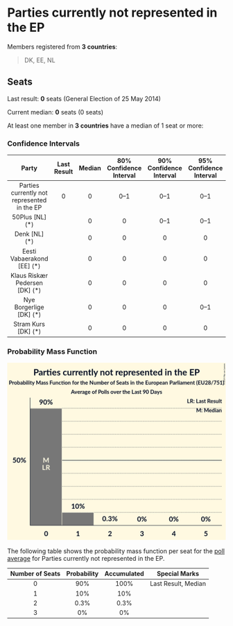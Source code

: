 # Parties currently not represented in the EP

Members registered from **3 countries**:

> DK, EE, NL

## Seats

Last result: **0** seats (General Election of 25 May 2014)

Current median: **0** seats (0 seats)

At least one member in **3 countries** have a median of 1 seat or more:

> 

### Confidence Intervals

| Party | Last Result | Median | 80% Confidence Interval | 90% Confidence Interval | 95% Confidence Interval | 99% Confidence Interval |
|:-----:|:-----------:|:------:|:-----------------------:|:-----------------------:|:-----------------------:|:-----------------------:|
| Parties currently not represented in the EP | 0 | 0 | 0–1 | 0–1 | 0–1 | 0–1 |
| 50Plus [NL] (*) | | 0 | 0 | 0–1 | 0–1 | 0–1 |
| Denk [NL] (*) | | 0 | 0 | 0 | 0 | 0 |
| Eesti Vabaerakond [EE] (*) | | 0 | 0 | 0 | 0 | 0 |
| Klaus Riskær Pedersen [DK] (*) | | 0 | 0 | 0 | 0 | 0 |
| Nye Borgerlige [DK] (*) | | 0 | 0 | 0 | 0–1 | 0–1 |
| Stram Kurs [DK] (*) | | 0 | 0 | 0 | 0 | 0 |

### Probability Mass Function

![Graph with seats probability mass function not yet produced](average-2019-06-30-seats-pmf-partiescurrentlynotrepresentedintheep.png "Seats Probability Mass Function")

The following table shows the probability mass function per seat for the [poll average](average-2019-06-30.html) for Parties currently not represented in the EP.

| Number of Seats | Probability | Accumulated | Special Marks |
|:---------------:|:-----------:|:-----------:|:-------------:|
| 0 | 90% | 100% | Last Result, Median |
| 1 | 10% | 10% |  |
| 2 | 0.3% | 0.3% |  |
| 3 | 0% | 0% |  |


